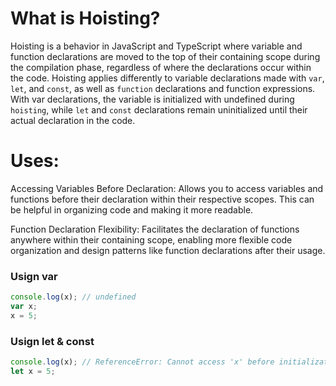 # What is Hoisting?
Hoisting is a behavior in JavaScript and TypeScript where variable and function declarations are moved to the top of their containing scope during the compilation phase, regardless of where the declarations occur within the code. 
    Hoisting applies differently to variable declarations made with `var`, `let`, and `const`, as well as `function` 
declarations and function expressions. With var declarations, the variable is initialized with undefined during `hoisting`, while `let` and `const` declarations remain uninitialized until their actual declaration in the code.

# Uses:
Accessing Variables Before Declaration: Allows you to access variables and functions before their declaration within their respective scopes. This can be helpful in organizing code and making it more readable.

Function Declaration Flexibility: Facilitates the declaration of functions anywhere within their containing scope, enabling more flexible code organization and design patterns like function declarations after their usage.

**<h3>Usign var</h3>**

```typescript
console.log(x); // undefined
var x;
x = 5;

```
**<h3>Usign let & const</h3>**

```typescript
console.log(x); // ReferenceError: Cannot access 'x' before initialization
let x = 5;
```


